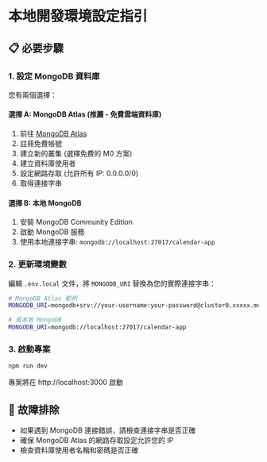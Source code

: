 # 本地開發環境設定指引

## 📋 **必要步驟**

### 1. **設定 MongoDB 資料庫**

您有兩個選擇：

#### 選擇 A: MongoDB Atlas (推薦 - 免費雲端資料庫)
1. 前往 [MongoDB Atlas](https://cloud.mongodb.com)
2. 註冊免費帳號
3. 建立新的叢集 (選擇免費的 M0 方案)
4. 建立資料庫使用者
5. 設定網路存取 (允許所有 IP: 0.0.0.0/0)
6. 取得連接字串

#### 選擇 B: 本地 MongoDB
1. 安裝 MongoDB Community Edition
2. 啟動 MongoDB 服務
3. 使用本地連接字串: `mongodb://localhost:27017/calendar-app`

### 2. **更新環境變數**

編輯 `.env.local` 文件，將 `MONGODB_URI` 替換為您的實際連接字串：

```bash
# MongoDB Atlas 範例
MONGODB_URI=mongodb+srv://your-username:your-password@cluster0.xxxxx.mongodb.net/calendar-app?retryWrites=true&w=majority

# 或本地 MongoDB
MONGODB_URI=mongodb://localhost:27017/calendar-app
```

### 3. **啟動專案**

```bash
npm run dev
```

專案將在 http://localhost:3000 啟動

## 🔧 **故障排除**

- 如果遇到 MongoDB 連接錯誤，請檢查連接字串是否正確
- 確保 MongoDB Atlas 的網路存取設定允許您的 IP
- 檢查資料庫使用者名稱和密碼是否正確
